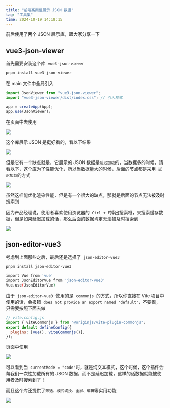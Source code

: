 ```yaml
---
title: "前端高颜值展示 JSON 数据"
tag: "工具集"
time: 2024-10-19 14:18:15
---
```


前后使用了两个 JSON 展示库，跟大家分享一下

## vue3-json-viewer

首先需要安装这个库  `vue3-json-viewer`

```sh
pnpm install vue3-json-viewer
```

在 main 文件中全局引入

```js
import JsonViewer from "vue3-json-viewer";
import "vue3-json-viewer/dist/index.css"; // 引入样式

app = createApp(App);
app.use(JsonViewer);
```

在页面中去使用

<img src="../imgs/94/01.png" />

这个库展示 JSON 是挺好看的，看以下结果

<img src="../imgs/94/04.webp" />

但是它有一个缺点就是，它展示的 JSON 数据是`延迟加载`的，当数据多的时候，请看以下，这个库为了性能优化，所以当数据量大的时候，后面的节点都是采用  `延迟加载`的方式

<img src="../imgs/94/01.gif" />

虽然这样能优化渲染性能，但是有一个很大的缺点，那就是后面的节点无法被及时搜索到

因为产品经理说，使用者喜欢使用浏览器的  `Ctrl + F`掉出搜索框，来搜索缓存数据，但是如果延迟加载的话，那么后面的数据肯定无法被及时搜索到

<img src="../imgs/94/05.webp" />

## json-editor-vue3

考虑到上面那些之后，最后还是选择了  `json-editor-vue3`

```sh
pnpm install json-editor-vue3
```

```sh
import Vue from 'vue'
import JsonEditorVue from 'json-editor-vue3'
Vue.use(JsonEditorVue)
```

由于  `json-editor-vue3`  使用的是  `commonjs`  的方式，所以你直接在 Vite 项目中使用的话，会报错  `does not provide an export named 'default'`，不要慌，只需要按照下面去做

```js
// vite.config.js
import { viteCommonjs } from "@originjs/vite-plugin-commonjs";
export default defineConfig({
  plugins: [vue(), viteCommonjs()],
});
```

页面中使用

<img src="../imgs/94/06.webp" />

可以看到当  `currentMode = "code"`时，就是纯文本模式，这个时候，这个插件会帮我们一次性加载所有的 JSON 数据，而不是延迟加载，这样的话数据就能被使用者及时搜索到了！

而且这个库还提供了`筛选、模式切换、全屏、编辑`等实用功能

<img src="../imgs/94/02.gif" />
